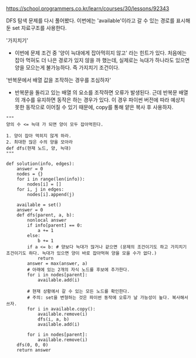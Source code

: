 https://school.programmers.co.kr/learn/courses/30/lessons/92343

DFS 탐색 문제를 다시 풀어봤다. 이번에는 'available'이라고 갈 수 있는 경로를 표시해둔 set 자료구조를 사용한다.

'가지치기'
- 이번에 문제 조건 중 '양이 늑대에게 잡아먹히지 않고' 라는 힌트가 있다. 처음에는 잡아 먹혀도 더 나은 경로가 있지 않을 까 했는데, 실제로는 늑대가 하나라도 있으면 양을 모으는게 불가능하다. 즉 가지치기 조건이다.

'반복문에서 배열 값을 조작하는 경우를 조심하자'
- 반복문을 돌리고 있는 배열 의 요소를 조작하면 오류가 발생된다. 근데 반복문 배열의 개수를 유지하면 동작은 하는 경우가 있다. 이 경우 파이썬 버전에 따라 예상치 못한 동작으로 이어질 수 있기 때문에, copy를 통해 얕은 복사 후 사용하자. 

```
"""
양의 수 <= 늑대 가 되면 양이 모두 잡아먹힌다.

1. 양이 잡아 먹히지 않게 하라.
2. 최대한 많은 수의 양을 모아라
def dfs(현재 노드, 양, 늑대)
"""

def solution(info, edges):
    answer = 0
    nodes = {}
    for i in range(len(info)):
        nodes[i] = []
    for i, j in edges:
        nodes[i].append(j)
        
    available = set()
    answer = 0
    def dfs(parent, a, b):
        nonlocal answer
        if info[parent] == 0:
            a += 1
        else:
            b += 1
        if a <= b: # 양보다 늑대가 많거나 같으면 (문제의 조건이기도 하고 가지치기 조건이기도 하다. 늑대가 있으면 양이 바로 잡아먹혀 양을 모을 수가 없다.)
            return
        answer = max(answer, a)
        # 아래에 있는 2개의 자식 노드를 후보에 추가한다.
        for i in nodes[parent]:
            available.add(i)
        
        # 현재 상황에서 갈 수 있는 모든 노드를 확인한다.
        # 주의: set을 변형하는 것은 파이썬 동작에 오류가 날 가능성이 높다. 복사해서 쓰자.
        for i in available.copy():
            available.remove(i)
            dfs(i, a, b)
            available.add(i)
        
        for i in nodes[parent]:
            available.remove(i)
    dfs(0, 0, 0)
    return answer
```